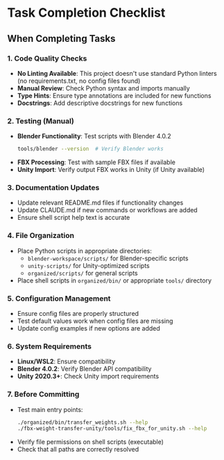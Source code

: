 # Task Completion Checklist

## When Completing Tasks

### 1. Code Quality Checks
- **No Linting Available**: This project doesn't use standard Python linters (no requirements.txt, no config files found)
- **Manual Review**: Check Python syntax and imports manually
- **Type Hints**: Ensure type annotations are included for new functions
- **Docstrings**: Add descriptive docstrings for new functions

### 2. Testing (Manual)
- **Blender Functionality**: Test scripts with Blender 4.0.2
  ```bash
  tools/blender --version  # Verify Blender works
  ```
- **FBX Processing**: Test with sample FBX files if available
- **Unity Import**: Verify output FBX works in Unity (if Unity available)

### 3. Documentation Updates
- Update relevant README.md files if functionality changes
- Update CLAUDE.md if new commands or workflows are added
- Ensure shell script help text is accurate

### 4. File Organization
- Place Python scripts in appropriate directories:
  - `blender-workspace/scripts/` for Blender-specific scripts
  - `unity-scripts/` for Unity-optimized scripts
  - `organized/scripts/` for general scripts
- Place shell scripts in `organized/bin/` or appropriate `tools/` directory

### 5. Configuration Management
- Ensure config files are properly structured
- Test default values work when config files are missing
- Update config examples if new options are added

### 6. System Requirements
- **Linux/WSL2**: Ensure compatibility
- **Blender 4.0.2**: Verify Blender API compatibility
- **Unity 2020.3+**: Check Unity import requirements

### 7. Before Committing
- Test main entry points:
  ```bash
  ./organized/bin/transfer_weights.sh --help
  ./fbx-weight-transfer-unity/tools/fix_fbx_for_unity.sh --help
  ```
- Verify file permissions on shell scripts (executable)
- Check that all paths are correctly resolved